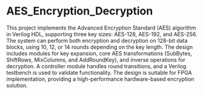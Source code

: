 # AES_Encryption_Decryption
This project implements the Advanced Encryption Standard (AES) algorithm in Verilog HDL, supporting three key sizes: AES-128, AES-192, and AES-256. The system can perform both encryption and decryption on 128-bit data blocks, using 10, 12, or 14 rounds depending on the key length. The design includes modules for key expansion, core AES transformations (SubBytes, ShiftRows, MixColumns, and AddRoundKey), and inverse operations for decryption. A controller module handles round transitions, and a Verilog testbench is used to validate functionality. The design is suitable for FPGA implementation, providing a high-performance hardware-based encryption solution.
